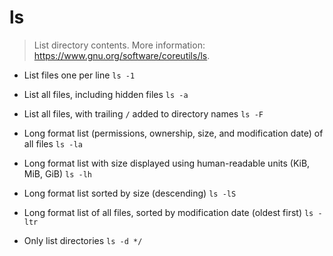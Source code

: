 # ls
> List directory contents.
> More information: <https://www.gnu.org/software/coreutils/ls>.

- List files one per line
`ls -1`

- List all files, including hidden files
`ls -a`

- List all files, with trailing `/` added to directory names
`ls -F`

- Long format list (permissions, ownership, size, and modification date) of all files
`ls -la`

- Long format list with size displayed using human-readable units (KiB, MiB, GiB)
`ls -lh`

- Long format list sorted by size (descending)
`ls -lS`

- Long format list of all files, sorted by modification date (oldest first)
`ls -ltr`

- Only list directories
`ls -d */`
